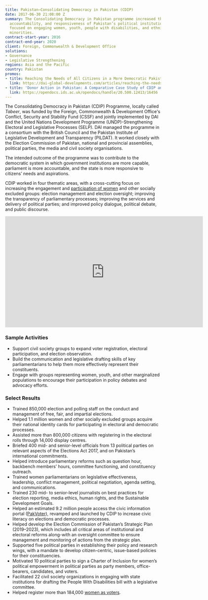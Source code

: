 ```yaml
---
title: Pakistan—Consolidating Democracy in Pakistan (CDIP)
date: 2017-06-30 21:08:00 Z
summary: The Consolidating Democracy in Pakistan programme increased the capacity,
  accountability, and responsiveness of Pakistan’s political institutions—particularly
  focused on engaging women, youth, people with disabilities, and ethnic and religious
  minorities.
contract-start-year: 2016
contract-end-year: 2020
client: Foreign, Commonwealth & Development Office
solutions:
- Governance
- Legislative Strengthening
regions: Asia and the Pacific
country: Pakistan
promos:
- title: Reaching the Needs of All Citizens in a More Democratic Pakistan
  link: https://dai-global-developments.com/articles/reaching-the-needs-of-all-citizens-in-a-more-democratic-pakistan
- title: 'Donor Action in Pakistan: A Comparative Case Study of CDIP and AAWAZ'
  link: https://opendocs.ids.ac.uk/opendocs/handle/20.500.12413/16456
---
```


The Consolidating Democracy in Pakistan (CDIP) Programme, locally called *Tabeer*, was funded by the Foreign, Commonwealth & Development Office's Conflict, Security and Stability Fund (CSSF) and jointly implemented by DAI and the United Nations Development Programme (UNDP)-Strengthening Electoral and Legislative Processes (SELP). DAI managed the programme in a consortium with the British Council and the Pakistan Institute of Legislative Development and Transparency (PILDAT). It worked closely with the Election Commission of Pakistan, national and provincial assemblies, political parties, the media and civil society organisations.

The intended outcome of the programme was to contribute to the democratic system in which government institutions are more capable, parliament is more accountable, and the state is more responsive to citizens’ needs and aspirations.

CDIP worked in four thematic areas, with a cross-cutting focus on increasing the engagement and [participation of women](https://tribune.com.pk/story/1585244/1-meeting-calls-simplify-process-get-cnic/) and other socially excluded groups: election management and election oversight; improving the transparency of parliamentary processes; improving the services and delivery of political parties; and improved policy dialogue, political debate, and public discourse.

<iframe src="https://player.vimeo.com/video/326629182" width="640" height="360" frameborder="0" webkitallowfullscreen mozallowfullscreen allowfullscreen></iframe>

### Sample Activities

* Support civil society groups to expand voter registration, electoral participation, and election observation.
* Build the communication and legislative drafting skills of key parliamentarians to help them more effectively represent their constituents.
* Engage with groups representing women, youth, and other marginalized populations to encourage their participation in policy debates and advocacy efforts.

### Select Results

* Trained 850,000 election and polling staff on the conduct and management of free, fair, and impartial elections.
* Helped 1.1 million women and other socially excluded groups acquire their national identity cards for participating in electoral and democratic processes.
* Assisted more than 800,000 citizens with registering in the electoral rolls through 14,000 display centres.
* Briefed 400 mid- and senior-level officials from 13 political parties on relevant aspects of the Elections Act 2017, and on Pakistan’s international commitments.
* Helped introduce parliamentary reforms such as question hour, backbench members’ hours, committee functioning, and constituency outreach.
* Trained women parliamentarians on legislative effectiveness, leadership, conflict management, political negotiation, agenda setting, and communications.
* Trained 230 mid- to senior-level journalists on best practices for election reporting, media ethics, human rights, and the Sustainable Development Goals.
* Helped an estimated 9.2 million people access the civic information portal ([PakVoter](https://pakvoter.org/)), revamped and launched by CDIP to increase civic literacy on elections and democratic processes.
* Helped develop the Election Commission of Pakistan’s Strategic Plan (2019–2023), which includes all critical areas of institutional and electoral reforms along-with an oversight committee to ensure management and monitoring of actions from the strategic plan.
* Supported five political parties in establishing their policy and research wings, with a mandate to develop citizen-centric, issue-based policies for their constituencies.
* Motivated 10 political parties to sign a Charter of Inclusion for women’s political empowerment in political parties as party members, office-bearers, candidates, and voters.
* Facilitated 22 civil society organizations in engaging with state institutions for drafting the People With Disabilities bill with a legislative committee.
* Helped register more than 184,000 [women as voters](/uploads/DAI-Tabeer's%20contribution%20to%20increase%20women's%20political%20participation.pdf).
